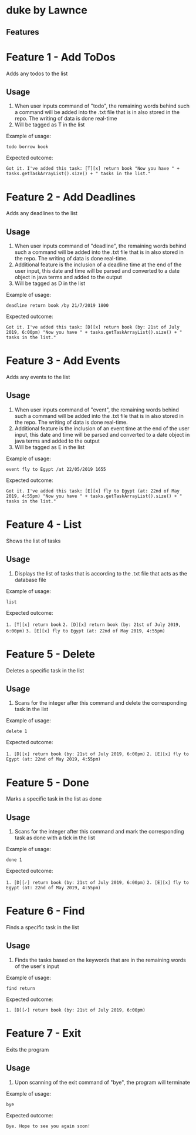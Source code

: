 # duke by Lawnce

## Features 

# Feature 1 - Add ToDos
Adds any todos to the list 

## Usage

1. When user inputs command of "todo", the remaining words behind such a command will be added into the .txt file that is in also stored in the repo. The writing of data is done real-time
2. Will be tagged as T in the list

Example of usage: 

`todo borrow book`

Expected outcome:

`Got it. I've added this task:
[T][x] return book
"Now you have " + tasks.getTaskArrayList().size() + " tasks in the list."`

# Feature 2 - Add Deadlines
Adds any deadlines to the list 

## Usage 

1. When user inputs command of "deadline", the remaining words behind such a command will be added into the .txt file that is in also stored in the repo. The writing of data is done real-time.
2. Additional feature is the inclusion of a deadline time at the end of the user input, this date and time will be parsed and converted to a date object in java terms and added to the output
3. Will be tagged as D in the list

Example of usage: 

`deadline return book /by 21/7/2019 1800`

Expected outcome:

`Got it. I've added this task:
[D][x] return book (by: 21st of July 2019, 6:00pm)
"Now you have " + tasks.getTaskArrayList().size() + " tasks in the list."`

# Feature 3 - Add Events
Adds any events to the list 

## Usage 

1. When user inputs command of "event", the remaining words behind such a command will be added into the .txt file that is in also stored in the repo. The writing of data is done real-time.
2. Additional feature is the inclusion of an event time at the end of the user input, this date and time will be parsed and converted to a date object in java terms and added to the output
3. Will be tagged as E in the list

Example of usage: 

`event fly to Egypt /at 22/05/2019 1655`

Expected outcome:

`Got it. I've added this task:
[E][x] fly to Egypt (at: 22nd of May 2019, 4:55pm)
"Now you have " + tasks.getTaskArrayList().size() + " tasks in the list."`

# Feature 4 - List
Shows the list of tasks

## Usage 

1. Displays the list of tasks that is according to the .txt file that acts as the database file

Example of usage: 

`list`

Expected outcome:

`1. [T][x] return book`
`2. [D][x] return book (by: 21st of July 2019, 6:00pm)`
`3. [E][x] fly to Egypt (at: 22nd of May 2019, 4:55pm)`

# Feature 5 - Delete
Deletes a specific task in the list

## Usage 

1. Scans for the integer after this command and delete the corresponding task in the list

Example of usage: 

`delete 1`

Expected outcome:

`1. [D][x] return book (by: 21st of July 2019, 6:00pm)`
`2. [E][x] fly to Egypt (at: 22nd of May 2019, 4:55pm)`

# Feature 5 - Done
Marks a specific task in the list as done

## Usage 

1. Scans for the integer after this command and mark the corresponding task as done with a tick in the list

Example of usage: 

`done 1`

Expected outcome:

`1. [D][✓] return book (by: 21st of July 2019, 6:00pm)`
`2. [E][x] fly to Egypt (at: 22nd of May 2019, 4:55pm)`

# Feature 6 - Find
Finds a specific task in the list 

## Usage 

1. Finds the tasks based on the keywords that are in the remaining words of the user's input

Example of usage: 

`find return`

Expected outcome:

`1. [D][✓] return book (by: 21st of July 2019, 6:00pm)`

# Feature 7 - Exit
Exits the program

## Usage 

1. Upon scanning of the exit command of "bye", the program will terminate

Example of usage: 

`bye`

Expected outcome:

`Bye. Hope to see you again soon!`




